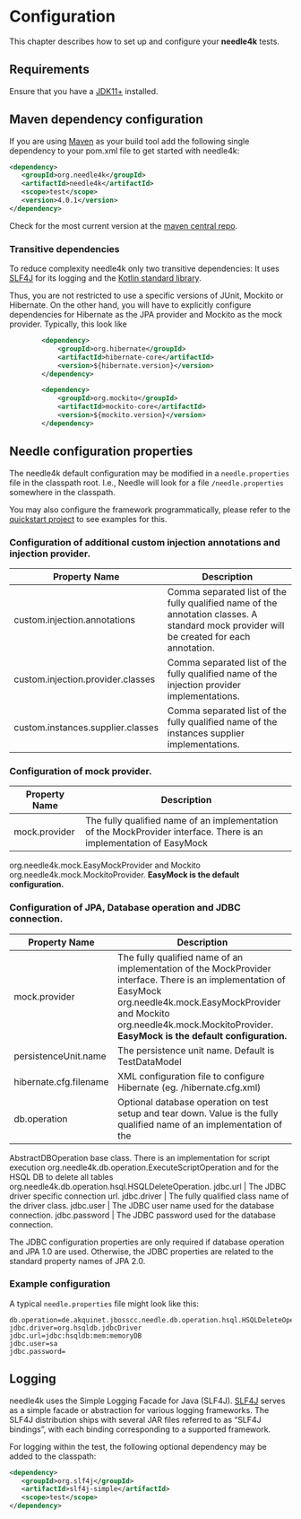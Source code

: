# Configuration

This chapter describes how to set up and configure your **needle4k** tests.

## Requirements

Ensure that you have a [JDK11+](https://www.oracle.com/java/technologies/downloads/#java11) installed.

## Maven dependency configuration

If you are using [Maven](http://maven.apache.org/) as your build tool add the following single dependency to your 
pom.xml file to get started with needle4k:

```xml
<dependency>
   <groupId>org.needle4k</groupId>
   <artifactId>needle4k</artifactId>
   <scope>test</scope>
   <version>4.0.1</version>
</dependency>
```

Check for the most current version at the [maven central repo](http://mvnrepository.com/artifact/org.needle4k/needle4k).

### Transitive dependencies 

To reduce complexity needle4k only two transitive dependencies: It uses [SLF4J](https://www.slf4j.org/) for its logging
and the [Kotlin standard library](https://kotlinlang.org/api/latest/jvm/stdlib/).

Thus, you are not restricted to use a specific versions of JUnit, Mockito or Hibernate. On
the other hand, you will have to explicitly configure dependencies for
Hibernate as the JPA provider and Mockito as the mock provider. Typically, this look like

```xml
        <dependency>
            <groupId>org.hibernate</groupId>
            <artifactId>hibernate-core</artifactId>
            <version>${hibernate.version}</version>
        </dependency>

        <dependency>
            <groupId>org.mockito</groupId>
            <artifactId>mockito-core</artifactId>
            <version>${mockito.version}</version>
        </dependency>
```

## Needle configuration properties

The needle4k default configuration may be modified in a `needle.properties` file in the classpath root. 
I.e., Needle will look for a file `/needle.properties` somewhere in the classpath.

You may also configure the framework programmatically, please refer to the [quickstart project](https://github.com/needle4j/needle4k-quickstart) to see examples for this.

### Configuration of additional custom injection annotations and injection provider.

Property Name  | Description
------------- | -------------
custom.injection.annotations  | Comma separated list of the fully qualified name of the annotation classes. A standard mock provider will be created for each annotation.
custom.injection.provider.classes | Comma separated list of the fully qualified name of the injection provider implementations.
custom.instances.supplier.classes | Comma separated list of the fully qualified name of the instances supplier implementations.

### Configuration of mock provider.

Property Name  | Description
------------- | -------------
mock.provider | The fully qualified name of an implementation of the MockProvider interface. There is an implementation of EasyMock
org.needle4k.mock.EasyMockProvider and Mockito org.needle4k.mock.MockitoProvider. **EasyMock is the default configuration.**

### Configuration of JPA, Database operation and JDBC connection.

Property Name  | Description
------------- | -------------
mock.provider | The fully qualified name of an implementation of the MockProvider interface. There is an implementation of EasyMock org.needle4k.mock.EasyMockProvider and Mockito org.needle4k.mock.MockitoProvider. **EasyMock is the default configuration.**
persistenceUnit.name | The persistence unit name. Default is TestDataModel
hibernate.cfg.filename | XML configuration file to configure Hibernate (eg. /hibernate.cfg.xml)
db.operation | Optional database operation on test setup and tear down. Value is the fully qualified name of an implementation of the
AbstractDBOperation base class. There is an implementation for script execution org.needle4k.db.operation.ExecuteScriptOperation
and for the HSQL DB to delete all tables org.needle4k.db.operation.hsql.HSQLDeleteOperation.
jdbc.url | The JDBC driver specific connection url.
jdbc.driver | The fully qualified class name of the driver class.
jdbc.user | The JDBC user name used for the database connection.
jdbc.password | The JDBC password used for the database connection.

The JDBC configuration properties are only required if database operation and JPA 1.0 are used. Otherwise, the JDBC properties are
related to the standard property names of JPA 2.0.

### Example configuration

A typical `needle.properties` file might look like this:

```
db.operation=de.akquinet.jbosscc.needle.db.operation.hsql.HSQLDeleteOperation
jdbc.driver=org.hsqldb.jdbcDriver
jdbc.url=jdbc:hsqldb:mem:memoryDB
jdbc.user=sa
jdbc.password=
```

## Logging

needle4k uses the Simple Logging Facade for Java (SLF4J).
[SLF4J](http://www.slf4j.org/manual.html) serves as a simple facade or
abstraction for various logging frameworks. The SLF4J distribution ships
with several JAR files referred to as “SLF4J bindings”, with each
binding corresponding to a supported framework.

For logging within the test, the following optional dependency may be
added to the classpath:

```xml
<dependency>
   <groupId>org.slf4j</groupId>
   <artifactId>slf4j-simple</artifactId>
   <scope>test</scope>
</dependency>
```
